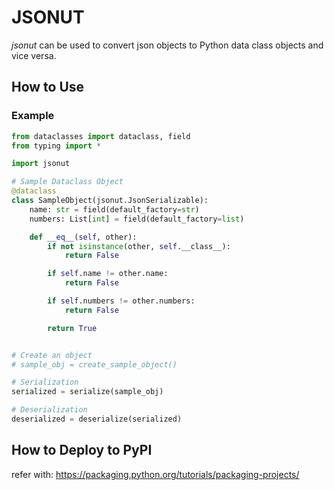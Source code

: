 # JSONUT
*jsonut* can be used to convert json objects to Python data class objects and vice versa.

## How to Use
### Example
``` python
from dataclasses import dataclass, field
from typing import *

import jsonut

# Sample Dataclass Object
@dataclass
class SampleObject(jsonut.JsonSerializable):
    name: str = field(default_factory=str)
    numbers: List[int] = field(default_factory=list)

    def __eq__(self, other):
        if not isinstance(other, self.__class__):
            return False

        if self.name != other.name:
            return False

        if self.numbers != other.numbers:
            return False

        return True


# Create an object
# sample_obj = create_sample_object()

# Serialization
serialized = serialize(sample_obj)

# Deserialization
deserialized = deserialize(serialized)
```

## How to Deploy to PyPI
refer with: https://packaging.python.org/tutorials/packaging-projects/
